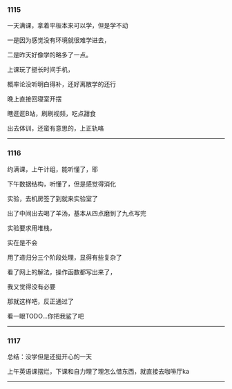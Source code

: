 ### 1115

一天满课，拿着平板本来可以学，但是学不动

一是因为感觉没有环境就很难学进去，

二是昨天好像学的略多了一点。

上课玩了挺长时间手机，

概率论没听明白得补，还好离散学的还行

晚上直接回寝室开摆

瞎逛逛B站，刷刷视频，吃点甜食

出去体训，还蛮有意思的，上正轨咯

___

### 1116

约满课，上午计组，能听懂了，耶

下午数据结构，听懂了，但是感觉得消化

实验，去机房签了到就来实验室了

出了中间出去喝了羊汤，基本从四点磨到了九点写完

实验要求用堆栈，

实在是不会

用了递归分三个阶段处理，显得有些复杂了

看了网上的解法，操作函数都写出来了，

我又觉得没有必要

那就这样吧，反正通过了

看一眼TODO...你把我鲨了吧

___

### 1117

总结：没学但是还挺开心的一天

上午英语课摆烂，下课和自力理了理怎么借东西，就直接去咖啡厅ka


___
<!--stackedit_data:
eyJoaXN0b3J5IjpbLTE0OTc4MjgyNjVdfQ==
-->